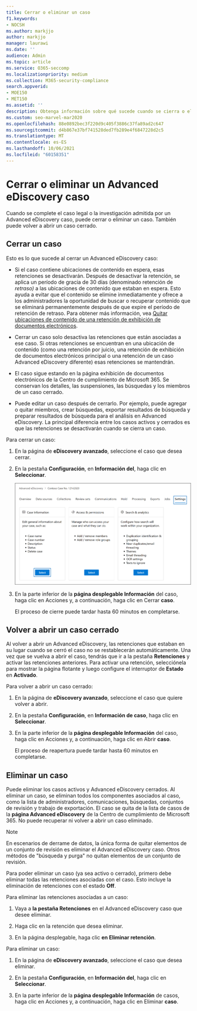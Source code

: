 ```yaml
---
title: Cerrar o eliminar un caso
f1.keywords:
- NOCSH
ms.author: markjjo
author: markjjo
manager: laurawi
ms.date: ''
audience: Admin
ms.topic: article
ms.service: O365-seccomp
ms.localizationpriority: medium
ms.collection: M365-security-compliance
search.appverid:
- MOE150
- MET150
ms.assetid: ''
description: Obtenga información sobre qué sucede cuando se cierra o elimina una investigación o un caso legal admitido por un Advanced eDiscovery caso.
ms.custom: seo-marvel-mar2020
ms.openlocfilehash: 88e0892bec3f220d9c405f3886c37fa89ad2c647
ms.sourcegitcommit: d4b867e37bf741528ded7fb289e4f6847228d2c5
ms.translationtype: MT
ms.contentlocale: es-ES
ms.lasthandoff: 10/06/2021
ms.locfileid: "60158351"
---
```

# <a name="close-or-delete-an-advanced-ediscovery-case"></a>Cerrar o eliminar un Advanced eDiscovery caso

Cuando se complete el caso legal o la investigación admitida por un Advanced eDiscovery caso, puede cerrar o eliminar un caso. También puede volver a abrir un caso cerrado.

## <a name="close-a-case"></a>Cerrar un caso

Esto es lo que sucede al cerrar un Advanced eDiscovery caso:

- Si el caso contiene ubicaciones de contenido en espera, esas retenciones se desactivarán. Después de desactivar la retención, se aplica un período de gracia de 30 días (denominado retención de *retraso)* a las ubicaciones de contenido que estaban en espera. Esto ayuda a evitar que el contenido se elimine inmediatamente y ofrece a los administradores la oportunidad de buscar o recuperar contenido que se eliminará permanentemente después de que expire el período de retención de retraso. Para obtener más información, vea [Quitar ubicaciones de contenido de una retención de exhibición de documentos electrónicos](create-ediscovery-holds.md#removing-content-locations-from-an-ediscovery-hold).

- Cerrar un caso solo desactiva las retenciones que están asociadas a ese caso. Si otras retenciones se encuentran en una ubicación de contenido (como una retención por juicio, una retención de exhibición de documentos electrónicos principal o una retención de un caso Advanced eDiscovery diferente) esas retenciones se mantendrán.

- El caso sigue estando en la página exhibición de documentos electrónicos de la Centro de cumplimiento de Microsoft 365. Se conservan los detalles, las suspensiones, las búsquedas y los miembros de un caso cerrado.

- Puede editar un caso después de cerrarlo. Por ejemplo, puede agregar o quitar miembros, crear búsquedas, exportar resultados de búsqueda y preparar resultados de búsqueda para el análisis en Advanced eDiscovery. La principal diferencia entre los casos activos y cerrados es que las retenciones se desactivarán cuando se cierra un caso.

Para cerrar un caso:

1. En la página de **eDiscovery avanzado**, seleccione el caso que desea cerrar.

2. En la pestaña **Configuración**, en **Información del**, haga clic en **Seleccionar**.

   ![Obtenga acceso a la página desplegable de información del caso en un Advanced eDiscovery caso.](..\media\AeDSelectCaseInformation.png) 

3. En la parte inferior de la **página desplegable Información** del caso, haga clic en Acciones y, a continuación, haga clic en Cerrar **caso**. 

   El proceso de cierre puede tardar hasta 60 minutos en completarse.

## <a name="reopen-a-closed-case"></a>Volver a abrir un caso cerrado

Al volver a abrir un Advanced eDiscovery, las retenciones que estaban en su lugar cuando se cerró el caso no se restablecerán automáticamente. Una vez que se vuelva a abrir el caso, tendrás que ir a la pestaña **Retenciones** y activar las retenciones anteriores. Para activar una retención, selecciónela para mostrar la página flotante y luego configure el interruptor de **Estado** en **Activado**.

Para volver a abrir un caso cerrado:

1. En la página de **eDiscovery avanzado**, seleccione el caso que quiere volver a abrir.

2. En la pestaña **Configuración**, en **Información de caso**, haga clic en **Seleccionar**.

3. En la parte inferior de la **página desplegable Información** del caso, haga clic en Acciones y, a continuación, haga clic en Abrir **caso**. 

   El proceso de reapertura puede tardar hasta 60 minutos en completarse.

## <a name="delete-a-case"></a>Eliminar un caso

Puede eliminar los casos activos y Advanced eDiscovery cerrados. Al eliminar un caso, se eliminan todos los componentes asociados al caso, como la lista de administradores, comunicaciones, búsquedas, conjuntos de revisión y trabajo de exportación. El caso se quita de la lista de casos de la **página Advanced eDiscovery** de la Centro de cumplimiento de Microsoft 365. No puede recuperar ni volver a abrir un caso eliminado.

> [!NOTE]
> En escenarios de derrame de datos, la única forma de quitar elementos de un conjunto de revisión es eliminar el Advanced eDiscovery caso. Otros métodos de "búsqueda y purga" no quitan elementos de un conjunto de revisión.

Para poder eliminar un caso (ya sea activo o  cerrado), primero debe eliminar todas las retenciones asociadas con el caso. Esto incluye la eliminación de retenciones con el estado **Off**.

Para eliminar las retenciones asociadas a un caso:

1. Vaya a **la pestaña Retenciones** en el Advanced eDiscovery caso que desee eliminar.

2. Haga clic en la retención que desea eliminar.

3. En la página desplegable, haga clic **en Eliminar retención**.

Para eliminar un caso:

1. En la página de **eDiscovery avanzado**, seleccione el caso que desea eliminar.

2. En la pestaña **Configuración**, en **Información del**, haga clic en **Seleccionar**.

3. En la parte inferior de la **página desplegable Información** de casos, haga clic en Acciones y, a continuación, haga clic en Eliminar **caso**. 

